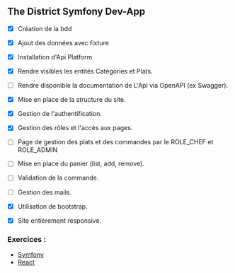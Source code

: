 ## The District Symfony Dev-App

- [x] Création de la bdd
- [x] Ajout des données avec fixture

- [x] Installation d'Api Platform
- [x] Rendre visibles les entités Catégories et Plats.
- [ ] Rendre disponible la documentation de L'Api via OpenAPI (ex Swagger).

- [x] Mise en place de la structure du site.
- [x] Gestion de l'authentification.
- [x] Gestion des rôles et l'accès aux pages.
- [ ] Page de gestion des plats et des commandes par le ROLE_CHEF et ROLE_ADMIN

- [ ] Mise en place du panier (list, add, remove).
- [ ] Validation de la commande.
- [ ] Gestion des mails.

- [x] Utilisation de bootstrap.
- [x] Site entièrement responsive.

### Exercices :

- [Symfony](https://github.com/MickaelMd/AFPA_MS_Dev_App/tree/1.-Symfony)
- [React](https://github.com/MickaelMd/AFPA_MS_Dev_App/tree/2.-React)
